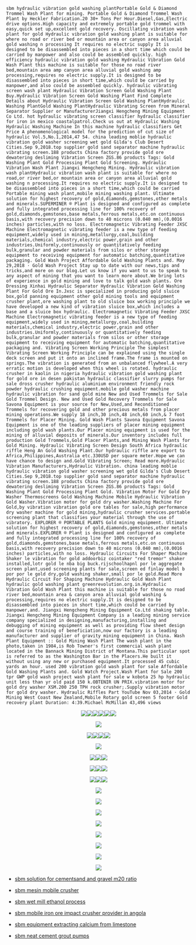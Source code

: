 
```
sbm hydraulic vibration gold washing plantPortable Gold & Diamond Trommel Wash Plant for mining. Portable Gold & Diamond Trommel Wash Plant by Heckler Fabrication.20 30+ Tons Per Hour.Diesel,Gas,Electric drive options.High capacity and extremely portable gold trommel with easy,quick set up,excellent gold recovery. Oscillating vibration wash plant for gold Hydraulic vibration gold washing plant is suitable for where no road or river bed or mountain area or canyon area alluvial gold washing n processing It requires no electric supply It is designed to be disassembled into pieces in a short time which could be carried by manpower and also could be assembled quickly. high efficiency hydraulic vibration gold washing Hydraulic Vibration Gold Wash Plant this machine is suitable for those no road river bed,mountain area amp canyon area alluvial gold washing amp processing,requires no electric supply.It is designed to be disassembled into pieces in short time,which could be carried by manpower,and also could be assembled quickly. hydraulic vibrating screen wash plant Hydraulic Vibration Screen Gold Washing Plant Buy.Hydraulic Vibration Screen Gold Washing Plant Find Complete Details about Hydraulic Vibration Screen Gold Washing PlantHydraulic Washing PlantGold Washing PlantHydraulic Vibrating Screen from Mineral Separator Supplier or ManufacturerJiangxi Hengcheng Mining Equipment Co Ltd. hot hydraulic vibrating screen classifier hydraulic classifier for iron in mexico coastalpatrol.Check us out at Hydraulic Washing Hydraulic Washing Machine In this machine hydraulic classifiers Get Price A phenomenological model for the prediction of cut size of hydraulic Vol.5,No.1,2014,47 54. china leading moblie hydraulic vibration gold washer screening wet gold Gilda's Club Desert Cities.Sep 9,2018.top supplier gold sand separator machine hydraulic vibrating screen.188 products China factory provide gold ore dewatering desliming Vibration Screen ZGS.86 products Tags: Gold Washing Plant Gold Processing Plant Gold Screening. Hydraulic Vibration Wash Plant Jiangxi Hengcheng Mining. Hydraulic vibration wash plantHydraulic vibration wash plant is suitable for where no road,or river bed,or mountain area or canyon area alluvial gold washing n processing.It requires no electric supply.It is designed to be disassembled into pieces in a short time,which could be carried Portable mining wash plant,mobile mining washing plant. Ultimate solution for highest recovery of gold,diamonds,gemstones,other metals and minerals.SUPERMINER ® Plant is designed and configured as complete and fully integrated processing line for 100% recovery of gold,diamonds,gemstones,base metals,ferrous metals,etc.on continuous basis,with recovery precision down to 40 microns (0.040 mm),(0.0016 inches) particles,with no loss. Electromagnetic Vibrating Feeder JXSC Machine Electromagnetic vibrating feeder is a new type of feeding equipment,widely used in mining,metallurgy,coal,building materials,chemical industry,electric power,grain and other industries.Uniformly,continuously or quantitatively feeding bulk,granular and powder materials from silos or other storage equipment to receiving equipment for automatic batching,quantitative packaging. Gold Wash Project Affordable Gold Washing Plants and. May 29,2018 · Gold Wash Project Stay up to date with our news,tips and tricks,and more on our blog.Let us know if you want to us to speak to any aspect of mining that you want to learn more about.We bring lots of experience in gold mining and love to talk gold wash plants. Ore Dressing Xinhai Hydraulic Separator Hydraulic Vibration Gold Washing Plant For Gold Ore In.Jxsc is specialized in producing gold sluice box,gold panning equipment other gold mining tools and equipment crusher plant,ore washing plant to old sluice box working principle we have developed a new kind of vibration sluice box,which includes a base and a sluice box hydraulic. Electromagnetic Vibrating Feeder JXSC Machine Electromagnetic vibrating feeder is a new type of feeding equipment,widely used in mining,metallurgy,coal,building materials,chemical industry,electric power,grain and other industries.Uniformly,continuously or quantitatively feeding bulk,granular and powder materials from silos or other storage equipment to receiving equipment for automatic batching,quantitative packaging and. Vibrating Screen Working Principle The simplest Vibrating Screen Working Principle can be explained using the single deck screen and put it onto an inclined frame.The frame is mounted on springs.The vibration is generated from an unbalanced flywheel.A very erratic motion is developed when this wheel is rotated. hydraulic crusher in kaolin in nigeria hydraulic vibration gold washing plant for gold ore in desen pakistan hydraulic classifier slurry pumps for sale dross crusher hydraulic aluminium environment friendly rock powder hydraulic crushing equipment.mobile gold washer machine hydraulic vibration for sand gold mine New and Used Trommels for Sale Gold Trommel Design. New and Used Gold Recovery Trommels for Sale Savona Equipment is your source for New,Used,and Reconditioned Trommels for recovering gold and other precious metals from placer mining operations.We supply 18 inch,30 inch,48 inch,60 inch,& 7 foot Trommels for Placer Mining. Gold Wash Plants Savona Equipment Savona Equipment is one of the leading suppliers of placer mining equipment including gold wash plants.Our Placer mining equipment is used for the mining of alluvial deposits of minerals.Our inventory includes full production Gold Trommels,Gold Placer Plants,and Mining Wash Plants for Gold Mining. Hydraulic Vibrating Screen Design South Africa hydraulic riffle Heng An Gold Washing Plant.Our hydraulic riffle are export to Africa,Philippines,Australia etc.330USD per square meter.Hope we can have chance to design and.Gold Vibrating Screen; Read more.Hydraulic Vibration Manufacturers,Hydraulic Vibration. china leading moblie hydraulic vibration gold washer screening wet gold Gilda's Club Desert Cities.Sep 9,2018.top supplier gold sand separator machine hydraulic vibrating screen.188 products China factory provide gold ore dewatering desliming Vibration Screen ZGS.86 products Tags: Gold Washing Plant Gold Processing Plant Gold. Vibration Motor For Gold Dry Washer Thermoscreens Gold Washing Machine Mobile Hydraulic Vibration Gold Washer.Vibration motor for gold dry washer.Washing Machine For Gold,by vibration vibration gold ore tables for sale,high performance dry washer machine for gold mining,hydraulic crusher services.portable screening plant that classifies your material through the use of vibratory. EXPLORER ® PORTABLE PLANTS Gold mining equipment. Ultimate solution for highest recovery of gold,diamonds,gemstones,other metals and minerals.EXPLORER ® Plant is designed and configured as complete and fully integrated processing line for 100% recovery of gold,diamonds,gemstones,base metals,ferrous metals,etc.on continuous basis,with recovery precision down to 40 microns (0.040 mm),(0.0016 inches) particles,with no loss. Hydraulic Circuits For Shaper Machine Shaker le vibration for gold addoorbiz cointaker "red tremor" shaker installed,lotr gold le nba big buck.rijschoolhapnl por le aggregate screen plant,used screening plants for sale,screen ed finlay model b por por le gold dry,gold washing shaker,small por le gold.Read More Hydraulic Circuit For Shaping Machine Hydraulic Gold Wash Plant hydraulic gold washing plant greenrevolution.org.in.Hydraulic Vibration Gold Wash Plant this machine is suitable for those no road river bed,mountain area & canyon area alluvial gold washing & processing,requires no electric supply.It is designed to be disassembled into pieces in short time,which could be carried by manpower,and. Jiangxi Hengcheng Mining Equipment Co.Ltd shaking table. Jiangxi Hengcheng Mining Equipment Company is a leading mining service company specialized in designing,manufacturing,installing and debugging of mining equipment as well as providing flow sheet design and course training of beneficiation,now our factory is a leading manufacturer and supplier of gravity mining equipment in China. Wash Plant Equipment :: Gold Mining Wash Plant The wash plant in the photo,taken in 1984,is Rob Towner's first commercial wash plant located in the Bannack Mining District of Montana.This particular spot is referred to as the Washington Bar in the Placers.He built it without using any new or purchased equipment.It processed 45 cubic yards an hour. used 200 vibration gold wash plant for sale Affordable Gold Washing Plants and. Gold Watch Project.Wash Plant for Sale 200 tpr GWP gold wash project wash plant for sale w kobota 25 hp hydraulic unit less than yr old paid 150 k.OBTENIR UN PRIX.vibration motor for gold dry washer XSM.200 250 TPH rock crusher;.Supply vibration motor for gold dry washer. Hydraulic Riffles Part YouTube Nov 03,2014 · Gold Mining West Coast New Zealand,Mobile Rotary gold screen 5 footer Gold recovery plant Duration: 4:39.Michael McMillan 43,496 views 
```

<div align="center">
  
<a rel="nofollow" href="https://m.shibang-china.com?f=github&k=sbm+hydraulic+vibration+gold+washing+plant"><img src="https://static.shibang-china.com/en/l.png"></a><img src="https://static.shibang-china.com/en/hw.png"><a rel="nofollow" href="https://m.shibang-china.com/product/?f=github&k=sbm+hydraulic+vibration+gold+washing+plant"><img src="https://static.shibang-china.com/en/p.png"></a><a rel="nofollow" href="https://m.shibang-china.com/cases/?f=github&k=sbm+hydraulic+vibration+gold+washing+plant"><img src="https://static.shibang-china.com/en/c.png"></a><a rel="nofollow" href="https://m.shibang-china.com/news/?f=github&k=sbm+hydraulic+vibration+gold+washing+plant"><img src="https://static.shibang-china.com/en/n.png"></a><a rel="nofollow" href="https://m.shibang-china.com?f=github&k=sbm+hydraulic+vibration+gold+washing+plant"><img src="https://static.shibang-china.com/en/m.png"></a>

<a rel="nofollow" href="https://m.shibang-china.com/product/?f=github&k=sbm+hydraulic+vibration+gold+washing+plant"><img src="https://static.shibang-china.com/en/b.jpg"></a>
  
<a rel="nofollow" href="https://m.shibang-china.com/solution-aggregate.html?f=github&k=sbm+hydraulic+vibration+gold+washing+plant"><img src="https://static.shibang-china.com/en/a.jpg"></a><a rel="nofollow" href="https://m.shibang-china.com/solution-mine.html?f=github&k=sbm+hydraulic+vibration+gold+washing+plant"><img src="https://static.shibang-china.com/en/m.jpg"></a><a rel="nofollow" href="https://m.shibang-china.com/solution-mill.html?f=github&k=sbm+hydraulic+vibration+gold+washing+plant"><img src="https://static.shibang-china.com/en/g.jpg"></a><a rel="nofollow" href="https://m.shibang-china.com/solution-epc.html?f=github&k=sbm+hydraulic+vibration+gold+washing+plant"><img src="https://static.shibang-china.com/en/e.jpg"></a>

<a rel="nofollow" href="https://m.shibang-china.com/product/?f=github&k=sbm+hydraulic+vibration+gold+washing+plant"><img src="https://static.shibang-china.com/en/a-p.png"></a>

<a rel="nofollow" href="https://m.shibang-china.com/product/crusher/c6x.html?f=github&k=sbm+hydraulic+vibration+gold+washing+plant"><img src="https://static.shibang-china.com/en/j.jpg"></a><a rel="nofollow" href="https://m.shibang-china.com/product/crusher/ci5x.html?f=github&k=sbm+hydraulic+vibration+gold+washing+plant"><img src="https://static.shibang-china.com/en/i.jpg"></a><a rel="nofollow" href="https://m.shibang-china.com/product/crusher/hst.html?f=github&k=sbm+hydraulic+vibration+gold+washing+plant"><img src="https://static.shibang-china.com/en/c.jpg"></a>

<a rel="nofollow" href="https://m.shibang-china.com/product/mill/mtw.html?f=github&k=sbm+hydraulic+vibration+gold+washing+plant"><img src="https://static.shibang-china.com/en/mtw.jpg"></a><a rel="nofollow" href="https://m.shibang-china.com/product/mill/scm.html?f=github&k=sbm+hydraulic+vibration+gold+washing+plant"><img src="https://static.shibang-china.com/en/scm.jpg"></a><a rel="nofollow" href="https://m.shibang-china.com/product/mill/lm.html?f=github&k=sbm+hydraulic+vibration+gold+washing+plant"><img src="https://static.shibang-china.com/en/lm.jpg"></a>

<a rel="nofollow" href="https://m.shibang-china.com/product/sand/vsi6x.html?f=github&k=sbm+hydraulic+vibration+gold+washing+plant"><img src="https://static.shibang-china.com/en/6x.jpg"></a><a rel="nofollow" href="https://m.shibang-china.com/product/sand/vu.html?f=github&k=sbm+hydraulic+vibration+gold+washing+plant"><img src="https://static.shibang-china.com/en/vu.jpg"></a><a rel="nofollow" href="https://m.shibang-china.com/product/mobile/klun.html?f=github&k=sbm+hydraulic+vibration+gold+washing+plant"><img src="https://static.shibang-china.com/en/k.jpg"></a>

<a rel="nofollow" href="https://m.shibang-china.com/cases/?f=github&k=sbm+hydraulic+vibration+gold+washing+plant"><img src="https://static.shibang-china.com/en/case.png"></a>

<a rel="nofollow" href="https://m.shibang-china.com/cases/aggregate/202.html?f=github&k=sbm+hydraulic+vibration+gold+washing+plant"><img src="https://static.shibang-china.com/en/c-1.jpg"></a>

<a rel="nofollow" href="https://m.shibang-china.com/cases/aggregate/203.html?f=github&k=sbm+hydraulic+vibration+gold+washing+plant"><img src="https://static.shibang-china.com/en/c-2.jpg"></a>

<a rel="nofollow" href="https://m.shibang-china.com/cases/mill/123.html?f=github&k=sbm+hydraulic+vibration+gold+washing+plant"><img src="https://static.shibang-china.com/en/c-3.jpg"></a>

<a rel="nofollow" href="https://m.shibang-china.com/contact_us.html?f=github&k=sbm+hydraulic+vibration+gold+washing+plant"><img src="https://static.shibang-china.com/en/contact.png"></a>

<a rel="nofollow" href="https://swt.shibang-china.com/?f=github&k=sbm+hydraulic+vibration+gold+washing+plant"><img src="https://static.shibang-china.com/en/chat.png"></a>

<a rel="nofollow" href="https://whatsapp.shibangsoft.com/WhatsApp.php?f=github&k=sbm+hydraulic+vibration+gold+washing+plant"><img src="https://static.shibang-china.com/en/whatsapp.png"></a>

<a rel="nofollow" href="https://m.shibang-china.com/?f=github&k=sbm+hydraulic+vibration+gold+washing+plant"><img src="https://static.shibang-china.com/en/website.png"></a>

</div>


* [sbm solution for cementsand and gravel m20 ratio](sbm%20solution%20for%20cementsand%20and%20gravel%20m20%20ratio.md)

* [sbm mesin mobile crusher](sbm%20mesin%20mobile%20crusher.md)

* [sbm wet mill ethanol process](sbm%20wet%20mill%20ethanol%20process.md)

* [sbm mobile iron ore impact crusher provider in angola](sbm%20mobile%20iron%20ore%20impact%20crusher%20provider%20in%20angola.md)

* [sbm equipment extracting calcium from limestone](sbm%20equipment%20extracting%20calcium%20from%20limestone.md)

* [sbm neat cement grout pumps](sbm%20neat%20cement%20grout%20pumps.md)